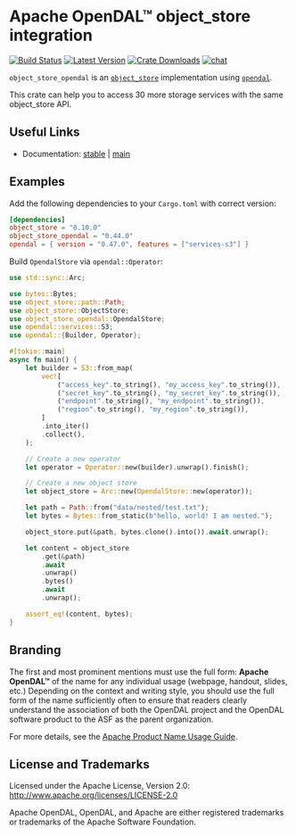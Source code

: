 # Apache OpenDAL™ object_store integration

[![Build Status]][actions] [![Latest Version]][crates.io] [![Crate Downloads]][crates.io] [![chat]][discord]

[build status]: https://img.shields.io/github/actions/workflow/status/apache/opendal/ci_integration_object_store.yml?branch=main
[actions]: https://github.com/apache/opendal/actions?query=branch%3Amain
[latest version]: https://img.shields.io/crates/v/object_store_opendal.svg
[crates.io]: https://crates.io/crates/object_store_opendal
[crate downloads]: https://img.shields.io/crates/d/object_store_opendal.svg
[chat]: https://img.shields.io/discord/1081052318650339399
[discord]: https://opendal.apache.org/discord

`object_store_opendal` is an [`object_store`](https://crates.io/crates/object_store) implementation using [`opendal`](https://github.com/apache/opendal).

This crate can help you to access 30 more storage services with the same object_store API.


## Useful Links

- Documentation: [stable](https://docs.rs/object_store_opendal/) | [main](https://opendal.apache.org/docs/object-store-opendal/object_store_opendal/)

## Examples

Add the following dependencies to your `Cargo.toml` with correct version:

```toml
[dependencies]
object_store = "0.10.0"
object_store_opendal = "0.44.0"
opendal = { version = "0.47.0", features = ["services-s3"] }
```

Build `OpendalStore` via `opendal::Operator`:

```rust
use std::sync::Arc;

use bytes::Bytes;
use object_store::path::Path;
use object_store::ObjectStore;
use object_store_opendal::OpendalStore;
use opendal::services::S3;
use opendal::{Builder, Operator};

#[tokio::main]
async fn main() {
    let builder = S3::from_map(
        vec![
            ("access_key".to_string(), "my_access_key".to_string()),
            ("secret_key".to_string(), "my_secret_key".to_string()),
            ("endpoint".to_string(), "my_endpoint".to_string()),
            ("region".to_string(), "my_region".to_string()),
        ]
        .into_iter()
        .collect(),
    );

    // Create a new operator
    let operator = Operator::new(builder).unwrap().finish();

    // Create a new object store
    let object_store = Arc::new(OpendalStore::new(operator));

    let path = Path::from("data/nested/test.txt");
    let bytes = Bytes::from_static(b"hello, world! I am nested.");

    object_store.put(&path, bytes.clone().into()).await.unwrap();

    let content = object_store
        .get(&path)
        .await
        .unwrap()
        .bytes()
        .await
        .unwrap();

    assert_eq!(content, bytes);
}
```

## Branding

The first and most prominent mentions must use the full form: **Apache OpenDAL™** of the name for any individual usage (webpage, handout, slides, etc.) Depending on the context and writing style, you should use the full form of the name sufficiently often to ensure that readers clearly understand the association of both the OpenDAL project and the OpenDAL software product to the ASF as the parent organization.

For more details, see the [Apache Product Name Usage Guide](https://www.apache.org/foundation/marks/guide).

## License and Trademarks

Licensed under the Apache License, Version 2.0: http://www.apache.org/licenses/LICENSE-2.0

Apache OpenDAL, OpenDAL, and Apache are either registered trademarks or trademarks of the Apache Software Foundation.
